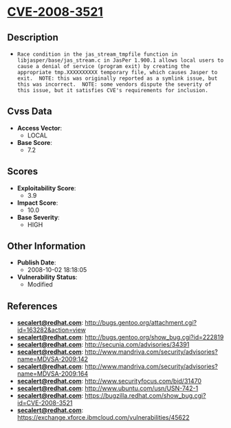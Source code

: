 
# [CVE-2008-3521](http://bugs.gentoo.org/attachment.cgi?id=163282&action=view)

## Description

- `Race condition in the jas_stream_tmpfile function in libjasper/base/jas_stream.c in JasPer 1.900.1 allows local users to cause a denial of service (program exit) by creating the appropriate tmp.XXXXXXXXXX temporary file, which causes Jasper to exit.  NOTE: this was originally reported as a symlink issue, but this was incorrect.  NOTE: some vendors dispute the severity of this issue, but it satisfies CVE's requirements for inclusion.`

## Cvss Data

- **Access Vector**:
  - LOCAL
- **Base Score**:
  - 7.2

## Scores

- **Exploitability Score**:
  - 3.9
- **Impact Score**:
  - 10.0
- **Base Severity**:
  - HIGH

## Other Information

- **Publish Date**:
  - 2008-10-02 18:18:05
- **Vulnerability Status**:
  - Modified

## References

- **secalert@redhat.com**: http://bugs.gentoo.org/attachment.cgi?id=163282&action=view
- **secalert@redhat.com**: http://bugs.gentoo.org/show_bug.cgi?id=222819
- **secalert@redhat.com**: http://secunia.com/advisories/34391
- **secalert@redhat.com**: http://www.mandriva.com/security/advisories?name=MDVSA-2009:142
- **secalert@redhat.com**: http://www.mandriva.com/security/advisories?name=MDVSA-2009:164
- **secalert@redhat.com**: http://www.securityfocus.com/bid/31470
- **secalert@redhat.com**: http://www.ubuntu.com/usn/USN-742-1
- **secalert@redhat.com**: https://bugzilla.redhat.com/show_bug.cgi?id=CVE-2008-3521
- **secalert@redhat.com**: https://exchange.xforce.ibmcloud.com/vulnerabilities/45622
